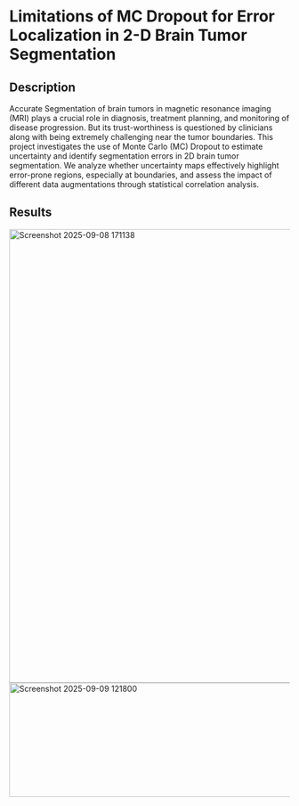 # Limitations of MC Dropout for Error Localization in 2-D Brain Tumor Segmentation 

## Description
Accurate Segmentation of brain tumors in magnetic resonance imaging (MRI) plays a crucial role in diagnosis, treatment planning, and monitoring of disease progression. But its trust-worthiness is questioned by clinicians along with being extremely challenging near the tumor boundaries. This project investigates the use of Monte Carlo (MC) Dropout to estimate uncertainty and identify segmentation errors in 2D brain tumor segmentation. We analyze whether uncertainty maps effectively highlight error-prone regions, especially at boundaries, and assess the impact of different data augmentations through statistical correlation analysis.

## Results

<img width="721" height="814" alt="Screenshot 2025-09-08 171138" align="center" src="https://github.com/user-attachments/assets/e095c65e-fd22-4327-bc18-6b40559920f0" />

<img width="651" height="205" alt="Screenshot 2025-09-09 121800" src="https://github.com/user-attachments/assets/24ac2f9f-67a9-48e3-bee8-64732bb5a012" />
